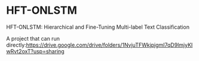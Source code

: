# HFT-ONLSTM
HFT-ONLSTM: Hierarchical and Fine-Tuning Multi-label Text Classification


A project that can run directly:https://drive.google.com/drive/folders/1NvjuTFWkjpjgmI7qD9lmjyKIwRvt2oxT?usp=sharing
